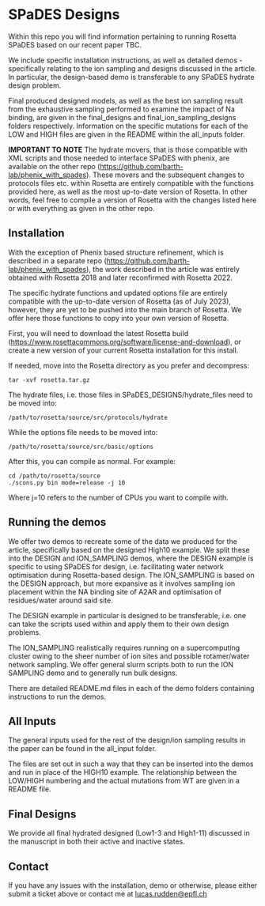 # SPaDES Designs

Within this repo you will find information pertaining to running Rosetta SPaDES based on our recent paper TBC. 

We include specific installation instructions, as well as detailed demos - specifically relating to the ion sampling and designs discussed in the article. In particular, the design-based demo is transferable to any SPaDES hydrate design problem.

Final produced designed models, as well as the best ion sampling result from the exhaustive sampling performed to examine the impact of Na binding, are given in the final_designs and final_ion_sampling_designs folders respectively. Information on the specific mutations for each of the LOW and HIGH files are given in the README within the all_inputs folder.

**IMPORTANT TO NOTE** The hydrate movers, that is those compatible with XML scripts and those needed to interface SPaDES with phenix, are available on the other repo (https://github.com/barth-lab/phenix_with_spades). These movers and the subsequent changes to protocols files etc. within Rosetta are entirely compatible with the functions provided here, as well as the most up-to-date version of Rosetta. In other words, feel free to compile a version of Rosetta with the changes listed here or with everything as given in the other repo.

## Installation

With the exception of Phenix based structure refinement, which is described in a separate repo (https://github.com/barth-lab/phenix_with_spades), the work described in the article was entirely obtained with Rosetta 2018 and later reconfirmed with Rosetta 2022. 

The specific hydrate functions and updated options file are entirely compatible with the up-to-date version of Rosetta (as of July 2023), however, they are yet to be pushed into the main branch of Rosetta. We offer here those functions to copy into your own version of Rosetta.

First, you will need to download the latest Rosetta build (https://www.rosettacommons.org/software/license-and-download), or create a new version of your current Rosetta installation for this install.

If needed, move into the Rosetta directory as you prefer and decompress:
```
tar -xvf rosetta.tar.gz
```
The hydrate files, i.e. those files in SPaDES_DESIGNS/hydrate_files need to be moved into:
```
/path/to/rosetta/source/src/protocols/hydrate
```
While the options file needs to be moved into:
```
/path/to/rosetta/source/src/basic/options
```
After this, you can compile as normal. For example:
```
cd /path/to/rosetta/source
./scons.py bin mode=release -j 10
```
Where j=10 refers to the number of CPUs you want to compile with.

## Running the demos

We offer two demos to recreate some of the data we produced for the article, specifically based on the designed High10 example. We split these into the DESIGN and ION_SAMPLING demos, where the DESIGN example is specific to using SPaDES for design, i.e. facilitating water network optimisation during Rosetta-based design. The ION_SAMPLING is based on the DESIGN approach, but more expansive as it involves sampling ion placement within the NA binding site of A2AR and optimisation of residues/water around said site.

The DESIGN example in particular is designed to be transferable, i.e. one can take the scripts used within and apply them to their own design problems. 

The ION_SAMPLING realistically requires running on a supercomputing cluster owing to the sheer number of ion sites and possible rotamer/water network sampling. We offer general slurm scripts both to run the ION SAMPLING demo and to generally run bulk designs.

There are detailed README.md files in each of the demo folders containing instructions to run the demos.

## All Inputs

The general inputs used for the rest of the design/ion sampling results in the paper can be found in the all_input folder.

The files are set out in such a way that they can be inserted into the demos and run in place of the HIGH10 example. The relationship between the LOW/HIGH numbering and the actual mutations from WT are given in a README file.

## Final Designs

We provide all final hydrated designed (Low1-3 and High1-11) discussed in the manuscript in both their active and inactive states.

## Contact

If you have any issues with the installation, demo or otherwise, please either submit a ticket above or contact me at lucas.rudden@epfl.ch
